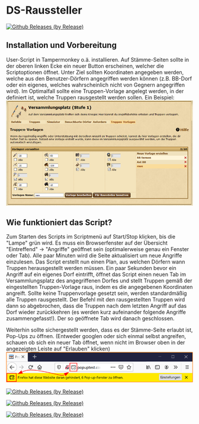 # DS-Raussteller

[![Github Releases (by Release)](https://img.shields.io/github/downloads/st4bel/ds_raussteller/v0.3.0/total.svg)](https://github.com/st4bel/ds_raussteller/releases/tag/v0.3.0)

## Installation und Vorbereitung

User-Script in Tampermonkey o.ä. installieren. Auf Stämme-Seiten sollte in der oberen linken Ecke ein neuer Button erscheinen, welcher die Scriptoptionen öffnet. Unter Ziel sollten Koordinaten angegeben werden, welche aus den Benutzer-Dörfern angegriffen werden können (z.B. BB-Dorf oder ein eigenes, welches wahrscheinlich nicht von Gegnern angegriffen wird). Im Optimalfall sollte eine Truppen-Vorlage angelegt werden, in der definiert ist, welche Truppen rausgestellt werden sollen. Ein Beispiel:
![template](static/trooptemplate.png)

## Wie funktioniert das Script?

Zum Starten des Scripts im Scriptmenü auf Start/Stop klicken, bis die "Lampe" grün wird. Es muss ein Browserfenster auf der Übersicht "Eintreffend" -> "Angriffe" geöffnet sein (optimalerweise genau ein Fenster oder Tab). Alle paar Minuten wird die Seite aktualisiert um neue Angriffe einzulesen. Das Script erstellt nun einen Plan, aus welchen Dörfern wann Truppen herausgestellt werden müssen. Ein paar Sekunden bevor ein Angriff auf ein eigenes Dorf eintrifft, öffnet das Script einen neuen Tab im Versammlungsplatz des angegriffenen Dorfes und stellt Truppen gemäß der eingestellten Truppen-Vorlage raus, indem es die angegebenen Koordinaten angreift. Sollte keine Truppenvorlage gesetzt sein, werden standardmäßig alle Truppen rausgestellt. Der Befehl mit den rausgestellten Truppen wird dann so abgebrochen, dass die Truppen nach dem letzten Angriff auf das Dorf wieder zurückkehren (es werden kurz aufeinander folgende Angriffe zusammengefasst!). Der so geöffnete Tab wird danach geschlossen.

Weiterhin sollte sichergestellt werden, dass es der Stämme-Seite erlaubt ist, Pop-Ups zu öffnen. (Entweder googlen oder sich einmal selbst angreifen, schauen ob sich ein neuer Tab öffnet, wenn nicht im Browser oben in der angezeigten Leiste auf "Erlauben" klicken)
![template](static/popup.png)


[![Github Releases (by Release)](https://img.shields.io/github/downloads/st4bel/ds_raussteller/v0.2.2/total.svg)](https://github.com/st4bel/ds_raussteller/releases/tag/v0.2.2)

[![Github Releases (by Release)](https://img.shields.io/github/downloads/st4bel/ds_raussteller/v0.2.1/total.svg)](https://github.com/st4bel/ds_raussteller/releases/tag/v0.2.1)

[![Github Releases (by Release)](https://img.shields.io/github/downloads/st4bel/ds_raussteller/v0.2/total.svg)](https://github.com/st4bel/ds_raussteller/releases/tag/v0.2)

